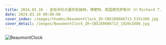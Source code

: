 ```yaml
---
title: 2024.03.10 - 圣哈辛托大厦的机械钟，博蒙特，美国德克萨斯州 (© Richard T. Nowitz/Getty Images)
date: 2024.03.10 00:00:00
cover_index: /images/thumbs/BeaumontClock_ZH-CN5288086713_533x300.jpg
cover_detail: /images/BeaumontClock_ZH-CN5288086713_1920x1080.jpg
---
```


![BeaumontClock](/images/BeaumontClock_ZH-CN5288086713_1920x1080.jpg)
